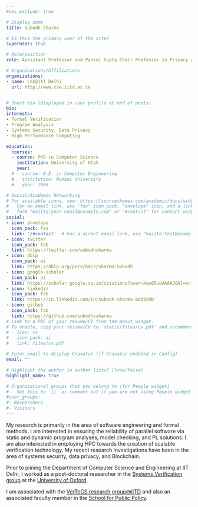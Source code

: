 ```yaml
---
#cms_exclude: true

# Display name
title: Subodh Sharma

# Is this the primary user of the site?
superuser: true

# Role/position
role: Assistant Professor and Pankaj Gupta Chair Professor in Privacy and Decentralisation

# Organizations/Affiliations
organizations:
- name: CSE@IIT Delhi
  url: http://www.cse.iitd.ac.in


# Short bio (displayed in user profile at end of posts)
bio: 
interests:
- Formal Verification
- Program Analysis 
- Systems Security, Data Privacy
- High Performance Computing

education:
  courses:
  - course: PhD in Computer Science
    institution: University of Utah
    year: 
  # - course: B.E. in Computer Engineering
  #   institution: Mumbai University
  #   year: 2008

# Social/Academic Networking
# For available icons, see: https://sourcethemes.com/academic/docs/widgets/#icons
#   For an email link, use "fas" icon pack, "envelope" icon, and a link in the
#   form "mailto:your-email@example.com" or "#contact" for contact widget.
social:
- icon: envelope
  icon_pack: fas
  link: '/#contact'  # For a direct email link, use "mailto:test@example.org".
- icon: twitter
  icon_pack: fab
  link: https://twitter.com/subodhsharma
- icon: dblp
  icon_pack: ai
  link: https://dblp.org/pers/hd/s/Sharma:Subodh
- icon: google-scholar
  icon_pack: ai
  link: https://scholar.google.co.in/citations?user=Xas65uoAAAAJ&hl=en
- icon: linkedin
  icon_pack: fab
  link: https://in.linkedin.com/in/subodh-sharma-b05924b
- icon: github
  icon_pack: fab
  link: https://github.com/subodhvsharma
# Link to a PDF of your resume/CV from the About widget.
# To enable, copy your resume/CV to `static/files/cv.pdf` and uncomment the lines below.
# - icon: cv
#   icon_pack: ai
#   link: files/cv.pdf

# Enter email to display Gravatar (if Gravatar enabled in Config)
email: ""

# Highlight the author in author lists? (true/false)
highlight_name: true

# Organizational groups that you belong to (for People widget)
#   Set this to `[]` or comment out if you are not using People widget.
#user_groups:
#- Researchers
#- Visitors
---
```


My research is primarily in the area of software engineering and formal methods. I am interested in ensuring the reliability of parallel software via static and dynamic program analyses, model checking, and PL solutions. I am also interested in employing HPC towards the creation of scalable verification technology. My recent research investigations
have been in the area of systems security, data privacy, and Blockchain.

Prior to joining the Department of Computer Science and Engineering at IIT Delhi, I worked as a post-doctoral researcher in the [Systems Verification group](http://www.cprover.org/) at the [University of Oxford](http://www.ox.ac.uk/).

I am associated with the [VerTeCS research group@IITD](http://vertecs.iitd.ac.in/) and also an associated faculty member in the [School for Public Policy](https://spp.iitd.ac.in/).
